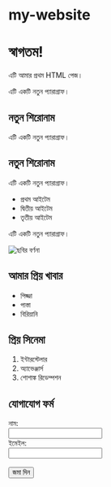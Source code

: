 # my-website
<!DOCTYPE html>
<html>
<head>
    <title>আমার প্রথম পেজ</title>
</head>
<body>
    <h1>স্বাগতম!</h1>
    <p>এটি আমার প্রথম HTML পেজ।</p>
</body>
</html>
<p>এটি একটি নতুন প্যারাগ্রাফ।</p>
<h2>নতুন শিরোনাম</h2>
<p>এটি একটি নতুন প্যারাগ্রাফ।</p>
<h2>নতুন শিরোনাম</h2>
<p>এটি একটি নতুন প্যারাগ্রাফ।</p>
<ul>
    <li>প্রথম আইটেম</li>
    <li>দ্বিতীয় আইটেম</li>
    <li>তৃতীয় আইটেম</li>
</ul>
<p>এটি একটি নতুন প্যারাগ্রাফ।</p>
<img src="ohifahad.jpeg" alt="ছবির বর্ণনা">
<h2>আমার প্রিয় খাবার</h2>
<ul>
    <li>পিজ্জা</li>
    <li>পাস্তা</li>
    <li>বিরিয়ানি</li>
</ul>
<h2>প্রিয় সিনেমা</h2>
<ol>
    <li>ইন্টারস্টেলার</li>
    <li>অ্যাভেঞ্জার্স</li>
    <li>শোশাঙ্ক রিডেম্পশন</li>
</ol>
<h2>যোগাযোগ ফর্ম</h2>
<form>
    <label for="name">নাম:</label><br>
    <input type="text" id="name" name="name"><br>
    <label for="email">ইমেইল:</label><br>
    <input type="email" id="email" name="email"><br><br>
    <input type="submit" value="জমা দিন">
</form>
